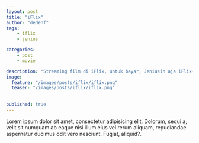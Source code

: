 ```yaml
---
layout: post
title: "iFlix"
author: "dedenf"
tags:
    - iflix
    - jenius

categories:
    - post
    - movie

description: "Streaming film di iFlix, untuk bayar, Jeniusin aja iFlix-nya!"
image:
  feature: "/images/posts/iflix/iflix.png"
  teaser: "/images/posts/iflix/iflix.png"
  
  
published: true
---
```



Lorem ipsum dolor sit amet, consectetur adipisicing elit. Dolorum, sequi a, velit sit numquam ab eaque nisi illum eius vel rerum aliquam, repudiandae aspernatur ducimus odit vero nesciunt. Fugiat, aliquid?.